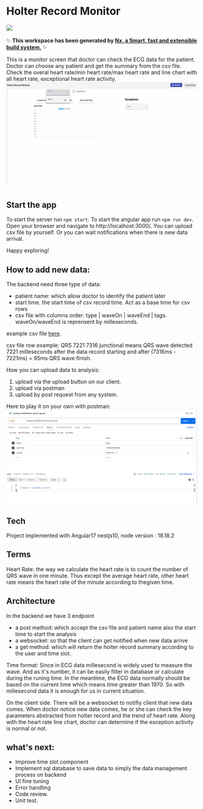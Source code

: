 # Holter Record Monitor

<a alt="Nx logo" href="https://nx.dev" target="_blank" rel="noreferrer"><img src="https://raw.githubusercontent.com/nrwl/nx/master/images/nx-logo.png" width="45"></a>

✨ **This workspace has been generated by [Nx, a Smart, fast and extensible build system.](https://nx.dev)** ✨

This is a monitor screen that doctor can check the ECG data for the patient.
Doctor can choose any patient and get the summary from the csv file. Check the overal heart rate/min heart rate/max heart rate and line chart with all heart rate, exceptional heart rate activity.
![demo](./asset/holter-demo.gif)

## Start the app

To start the server run `npm start`. To start the angular app run `npm run dev`. Open your browser and navigate to http://localhost:3000/.
You can upload csv file by yourself. Or you can wait notifications when there is new data arrival.

Happy exploring!

## How to add new data:

The backend need three type of data:

- patient name: which allow doctor to identify the patient later
- start time. the start time of csv record time. Act as a base time for csv rows
- csv file with columns order: type | waveOn | waveEnd | tags. waveOn/waveEnd is reprensent by milleseconds.

example csv file [here](./asset/record.csv).

csv file row example: QRS 7221 7316 junctional
means QRS wave detected 7221 milleseconds after the data record starting
and after (7316ms - 7221ms) = 95ms QRS wave finish.

How you can upload data to analysis:

1. upload via the upload button on our client.
2. upload via postman
3. upload by post request from any system.

Here to play it on your own with postman:
![](./asset/postman.png)

## Tech

Project implemented with Angular17 nestjs10, node version : 18.18.2

## Terms

Heart Rate: the way we calculate the heart rate is to count the number of QRS wave in one minute. Thus except the average heart rate, other heart rate means the heart rate of the minute according to thegiven time.

## Architecture

In the backend we have 3 endpoint

- a post method: which accept the csv file and patient name also the start time to start the analysis
- a websocket: so that the client can get notified when new data arrive
- a get method: which will return the holter record summary according to the user and time slot.

Time format:
Since in ECG data millesecond is widely used to measure the wave. And as it's number, it can be easily filter in database or calculate during the runing time. In the meantime, the ECG data normally should be based on the current time which means time greater than 1970. So with millesecond data it is enough for us in current situation.

On the client side.
There will be a websocket to notifiy client that new data comes.
When doctor notice new data comes, he or she can check the key parameters abstracted from holter record and the trend of heart rate.
Along with the heart rate line chart, doctor can determine if the exception activity is normal or not.

## what's next:

- Improve time slot component
- Implement sql database to save data to simply the data management process on backend
- UI fine tuning
- Error handling
- Code review.
- Unit test.
